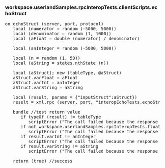 ### workspace.userlandSamples.rpcInteropTests.clientScripts.echoStruct
<pre>
on echoStruct (server, port, protocol)
   local (numerator = random (-5000, 5000))
   local (denominator = random (1, 1000))
   local (aFloat = double (numerator) / denominator)
   
   local (anInteger = random (-5000, 5000))
   
   local (n = random (1, 50))
   local (aString = states.nthState (n))
   
   local (aStruct); new (tableType, @aStruct)
   aStruct.varFloat = aFloat
   aStruct.varInt = anInteger
   aStruct.varString = aString
   
   local (result, params = &#123;"inputStruct":aStruct})
   result = xml.rpc (server, port, "interopEchoTests.echoStruct", @params, protocol:protocol, soapAction:"/interopEchoTests")
   
   bundle //test return value
      if typeOf (result) != tableType
         scriptError ("The call failed because the response was not a struct.")
      if not workspace.userlandSamples.rpcInteropTests.floatNearlyEqual (result.varFloat, aFloat)
         scriptError ("The call failed because the response struct's float was different from the request. We sent " + aFloat + " and the server returned " + result.varFloat + ".")
      if result.varInt != anInteger
         scriptError ("The call failed because the response struct's integer was different from the request. We sent " + anInteger + " and the server returned " + result.varInt + ".")
      if result.varString != aString
         scriptError ("The call failed because the response struct's string was different from the request. We sent " + aString + " and the server returned " + result.varString + ".")
   
   return (true) //success

</pre>